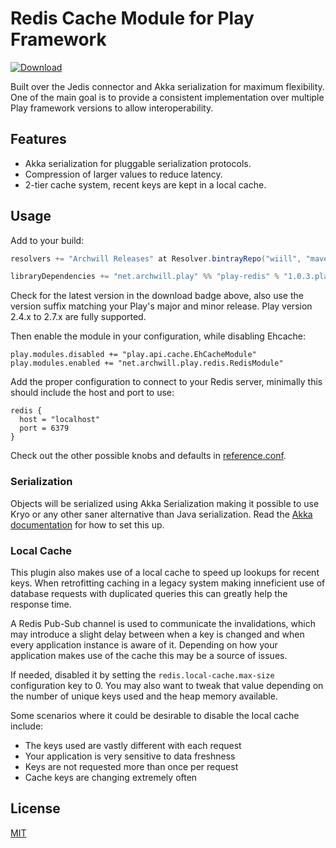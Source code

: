 Redis Cache Module for Play Framework
=====================================

[![Download](https://api.bintray.com/packages/wiill/maven/play-redis/images/download.svg)](https://bintray.com/wiill/maven/play-redis/_latestVersion)

Built over the Jedis connector and Akka serialization for maximum flexibility.
One of the main goal is to provide a consistent implementation over multiple
Play framework versions to allow interoperability.

Features
--------

 - Akka serialization for pluggable serialization protocols.
 - Compression of larger values to reduce latency.
 - 2-tier cache system, recent keys are kept in a local cache.

Usage
-----

Add to your build:

```scala
resolvers += "Archwill Releases" at Resolver.bintrayRepo("wiill", "maven")

libraryDependencies += "net.archwill.play" %% "play-redis" % "1.0.3.play26"
```

Check for the latest version in the download badge above, also use the version
suffix matching your Play's major and minor release. Play version 2.4.x to 2.7.x
are fully supported.

Then enable the module in your configuration, while disabling Ehcache:

```
play.modules.disabled += "play.api.cache.EhCacheModule"
play.modules.enabled += "net.archwill.play.redis.RedisModule"
```

Add the proper configuration to connect to your Redis server, minimally this
should include the host and port to use:

```
redis {
  host = "localhost"
  port = 6379
}
```

Check out the other possible knobs and defaults in
[reference.conf](play-redis/src/main/resources/reference.conf).

### Serialization

Objects will be serialized using Akka Serialization making it possible to use
Kryo or any other saner alternative than Java serialization. Read the
[Akka documentation](https://doc.akka.io/docs/akka/current/serialization.html)
for how to set this up.

### Local Cache

This plugin also makes use of a local cache to speed up lookups for recent keys.
When retrofitting caching in a legacy system making inneficient use of database
requests with duplicated queries this can greatly help the response time.

A Redis Pub-Sub channel is used to communicate the invalidations, which may
introduce a slight delay between when a key is changed and when every
application instance is aware of it. Depending on how your application makes use
of the cache this may be a source of issues.

If needed, disabled it by setting the `redis.local-cache.max-size` configuration
key to 0. You may also want to tweak that value depending on the number of
unique keys used and the heap memory available.

Some scenarios where it could be desirable to disable the local cache include:

 - The keys used are vastly different with each request
 - Your application is very sensitive to data freshness
 - Keys are not requested more than once per request
 - Cache keys are changing extremely often

License
-------

[MIT](LICENSE)
